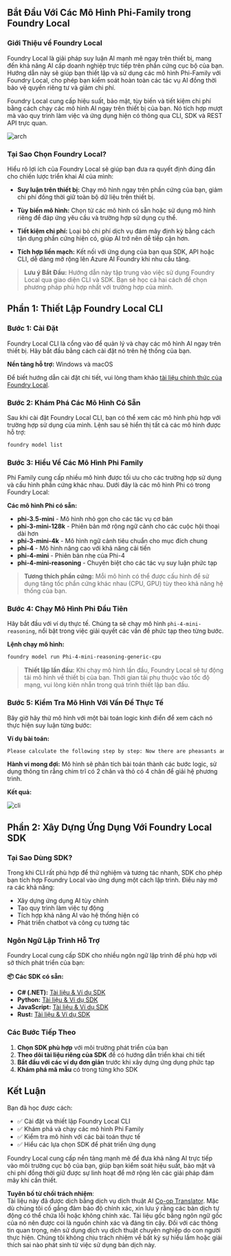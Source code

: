 <!--
CO_OP_TRANSLATOR_METADATA:
{
  "original_hash": "52973a5680a65a810aa80b7036afd31f",
  "translation_date": "2025-07-09T19:55:52+00:00",
  "source_file": "md/01.Introduction/02/07.FoundryLocal.md",
  "language_code": "vi"
}
-->
## Bắt Đầu Với Các Mô Hình Phi-Family trong Foundry Local

### Giới Thiệu về Foundry Local

Foundry Local là giải pháp suy luận AI mạnh mẽ ngay trên thiết bị, mang đến khả năng AI cấp doanh nghiệp trực tiếp trên phần cứng cục bộ của bạn. Hướng dẫn này sẽ giúp bạn thiết lập và sử dụng các mô hình Phi-Family với Foundry Local, cho phép bạn kiểm soát hoàn toàn các tác vụ AI đồng thời bảo vệ quyền riêng tư và giảm chi phí.

Foundry Local cung cấp hiệu suất, bảo mật, tùy biến và tiết kiệm chi phí bằng cách chạy các mô hình AI ngay trên thiết bị của bạn. Nó tích hợp mượt mà vào quy trình làm việc và ứng dụng hiện có thông qua CLI, SDK và REST API trực quan.

![arch](../../../../../imgs/01/02/07/foundry-local-arch.png)

### Tại Sao Chọn Foundry Local?

Hiểu rõ lợi ích của Foundry Local sẽ giúp bạn đưa ra quyết định đúng đắn cho chiến lược triển khai AI của mình:

- **Suy luận trên thiết bị:** Chạy mô hình ngay trên phần cứng của bạn, giảm chi phí đồng thời giữ toàn bộ dữ liệu trên thiết bị.

- **Tùy biến mô hình:** Chọn từ các mô hình có sẵn hoặc sử dụng mô hình riêng để đáp ứng yêu cầu và trường hợp sử dụng cụ thể.

- **Tiết kiệm chi phí:** Loại bỏ chi phí dịch vụ đám mây định kỳ bằng cách tận dụng phần cứng hiện có, giúp AI trở nên dễ tiếp cận hơn.

- **Tích hợp liền mạch:** Kết nối với ứng dụng của bạn qua SDK, API hoặc CLI, dễ dàng mở rộng lên Azure AI Foundry khi nhu cầu tăng.

> **Lưu ý Bắt Đầu:** Hướng dẫn này tập trung vào việc sử dụng Foundry Local qua giao diện CLI và SDK. Bạn sẽ học cả hai cách để chọn phương pháp phù hợp nhất với trường hợp của mình.

## Phần 1: Thiết Lập Foundry Local CLI

### Bước 1: Cài Đặt

Foundry Local CLI là cổng vào để quản lý và chạy các mô hình AI ngay trên thiết bị. Hãy bắt đầu bằng cách cài đặt nó trên hệ thống của bạn.

**Nền tảng hỗ trợ:** Windows và macOS

Để biết hướng dẫn cài đặt chi tiết, vui lòng tham khảo [tài liệu chính thức của Foundry Local](https://github.com/microsoft/Foundry-Local/blob/main/README.md).

### Bước 2: Khám Phá Các Mô Hình Có Sẵn

Sau khi cài đặt Foundry Local CLI, bạn có thể xem các mô hình phù hợp với trường hợp sử dụng của mình. Lệnh sau sẽ hiển thị tất cả các mô hình được hỗ trợ:

```bash
foundry model list
```

### Bước 3: Hiểu Về Các Mô Hình Phi Family

Phi Family cung cấp nhiều mô hình được tối ưu cho các trường hợp sử dụng và cấu hình phần cứng khác nhau. Dưới đây là các mô hình Phi có trong Foundry Local:

**Các mô hình Phi có sẵn:**

- **phi-3.5-mini** - Mô hình nhỏ gọn cho các tác vụ cơ bản
- **phi-3-mini-128k** - Phiên bản mở rộng ngữ cảnh cho các cuộc hội thoại dài hơn
- **phi-3-mini-4k** - Mô hình ngữ cảnh tiêu chuẩn cho mục đích chung
- **phi-4** - Mô hình nâng cao với khả năng cải tiến
- **phi-4-mini** - Phiên bản nhẹ của Phi-4
- **phi-4-mini-reasoning** - Chuyên biệt cho các tác vụ suy luận phức tạp

> **Tương thích phần cứng:** Mỗi mô hình có thể được cấu hình để sử dụng tăng tốc phần cứng khác nhau (CPU, GPU) tùy theo khả năng hệ thống của bạn.

### Bước 4: Chạy Mô Hình Phi Đầu Tiên

Hãy bắt đầu với ví dụ thực tế. Chúng ta sẽ chạy mô hình `phi-4-mini-reasoning`, nổi bật trong việc giải quyết các vấn đề phức tạp theo từng bước.

**Lệnh chạy mô hình:**

```bash
foundry model run Phi-4-mini-reasoning-generic-cpu
```

> **Thiết lập lần đầu:** Khi chạy mô hình lần đầu, Foundry Local sẽ tự động tải mô hình về thiết bị của bạn. Thời gian tải phụ thuộc vào tốc độ mạng, vui lòng kiên nhẫn trong quá trình thiết lập ban đầu.

### Bước 5: Kiểm Tra Mô Hình Với Vấn Đề Thực Tế

Bây giờ hãy thử mô hình với một bài toán logic kinh điển để xem cách nó thực hiện suy luận từng bước:

**Ví dụ bài toán:**

```txt
Please calculate the following step by step: Now there are pheasants and rabbits in the same cage, there are thirty-five heads on top and ninety-four legs on the bottom, how many pheasants and rabbits are there?
```

**Hành vi mong đợi:** Mô hình sẽ phân tích bài toán thành các bước logic, sử dụng thông tin rằng chim trĩ có 2 chân và thỏ có 4 chân để giải hệ phương trình.

**Kết quả:**

![cli](../../../../../imgs/01/02/07/cli.png)

## Phần 2: Xây Dựng Ứng Dụng Với Foundry Local SDK

### Tại Sao Dùng SDK?

Trong khi CLI rất phù hợp để thử nghiệm và tương tác nhanh, SDK cho phép bạn tích hợp Foundry Local vào ứng dụng một cách lập trình. Điều này mở ra các khả năng:

- Xây dựng ứng dụng AI tùy chỉnh
- Tạo quy trình làm việc tự động
- Tích hợp khả năng AI vào hệ thống hiện có
- Phát triển chatbot và công cụ tương tác

### Ngôn Ngữ Lập Trình Hỗ Trợ

Foundry Local cung cấp SDK cho nhiều ngôn ngữ lập trình để phù hợp với sở thích phát triển của bạn:

**📦 Các SDK có sẵn:**

- **C# (.NET):** [Tài liệu & Ví dụ SDK](https://github.com/microsoft/Foundry-Local/tree/main/sdk/cs)
- **Python:** [Tài liệu & Ví dụ SDK](https://github.com/microsoft/Foundry-Local/tree/main/sdk/python)
- **JavaScript:** [Tài liệu & Ví dụ SDK](https://github.com/microsoft/Foundry-Local/tree/main/sdk/js)
- **Rust:** [Tài liệu & Ví dụ SDK](https://github.com/microsoft/Foundry-Local/tree/main/sdk/rust)

### Các Bước Tiếp Theo

1. **Chọn SDK phù hợp** với môi trường phát triển của bạn
2. **Theo dõi tài liệu riêng của SDK** để có hướng dẫn triển khai chi tiết
3. **Bắt đầu với các ví dụ đơn giản** trước khi xây dựng ứng dụng phức tạp
4. **Khám phá mã mẫu** có trong từng kho SDK

## Kết Luận

Bạn đã học được cách:
- ✅ Cài đặt và thiết lập Foundry Local CLI
- ✅ Khám phá và chạy các mô hình Phi Family
- ✅ Kiểm tra mô hình với các bài toán thực tế
- ✅ Hiểu các lựa chọn SDK để phát triển ứng dụng

Foundry Local cung cấp nền tảng mạnh mẽ để đưa khả năng AI trực tiếp vào môi trường cục bộ của bạn, giúp bạn kiểm soát hiệu suất, bảo mật và chi phí đồng thời giữ được sự linh hoạt để mở rộng lên các giải pháp đám mây khi cần thiết.

**Tuyên bố từ chối trách nhiệm**:  
Tài liệu này đã được dịch bằng dịch vụ dịch thuật AI [Co-op Translator](https://github.com/Azure/co-op-translator). Mặc dù chúng tôi cố gắng đảm bảo độ chính xác, xin lưu ý rằng các bản dịch tự động có thể chứa lỗi hoặc không chính xác. Tài liệu gốc bằng ngôn ngữ gốc của nó nên được coi là nguồn chính xác và đáng tin cậy. Đối với các thông tin quan trọng, nên sử dụng dịch vụ dịch thuật chuyên nghiệp do con người thực hiện. Chúng tôi không chịu trách nhiệm về bất kỳ sự hiểu lầm hoặc giải thích sai nào phát sinh từ việc sử dụng bản dịch này.